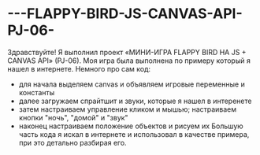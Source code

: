 # ---FLAPPY-BIRD-JS-CANVAS-API-PJ-06-
Здравствуйте! Я выполнил проект «МИНИ-ИГРА FLAPPY BIRD НА JS + CANVAS API» (PJ-06).
Моя игра была выполнена по примеру который я нашел в интернете.
Немного про сам код: 
- для начала выделяем canvas и объявляем игровые переменные и константы
- далее загружаем спрайтшит и звуки, которые я нашел в интеренете
- затем настраиваем управление кликом и мышью; настраиваем кнопки "ночь", "домой" и "звук"
- наконец настраиваем положение объектов и рисуем их
Большую часть кода я искал в интернете и использовал в качестве примера, при это детально разбирая его.
